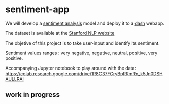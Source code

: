 # sentiment-app

We will develop a [sentiment analysis](https://en.wikipedia.org/wiki/Sentiment_analysis) model and deploy it to a [dash](https://plotly.com/dash/) webapp.    

The dataset is available at the [Stanford NLP website](https://nlp.stanford.edu/sentiment/code.html)

The objetive of this project is to take user-input and identify its sentiment. 

Sentiment values ranges : very negative, negative, neutral, positive, very positive.


Accompanying Jupyter notebook to play around with the data: https://colab.research.google.com/drive/1R8C37FCryBpRRmRn_k5Jn0DSHAULLRAi 

## work in progress
